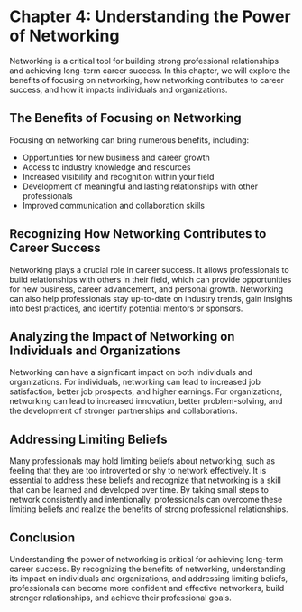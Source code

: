 Chapter 4: Understanding the Power of Networking
================================================

Networking is a critical tool for building strong professional relationships and achieving long-term career success. In this chapter, we will explore the benefits of focusing on networking, how networking contributes to career success, and how it impacts individuals and organizations.

The Benefits of Focusing on Networking
--------------------------------------

Focusing on networking can bring numerous benefits, including:

* Opportunities for new business and career growth
* Access to industry knowledge and resources
* Increased visibility and recognition within your field
* Development of meaningful and lasting relationships with other professionals
* Improved communication and collaboration skills

Recognizing How Networking Contributes to Career Success
--------------------------------------------------------

Networking plays a crucial role in career success. It allows professionals to build relationships with others in their field, which can provide opportunities for new business, career advancement, and personal growth. Networking can also help professionals stay up-to-date on industry trends, gain insights into best practices, and identify potential mentors or sponsors.

Analyzing the Impact of Networking on Individuals and Organizations
-------------------------------------------------------------------

Networking can have a significant impact on both individuals and organizations. For individuals, networking can lead to increased job satisfaction, better job prospects, and higher earnings. For organizations, networking can lead to increased innovation, better problem-solving, and the development of stronger partnerships and collaborations.

Addressing Limiting Beliefs
---------------------------

Many professionals may hold limiting beliefs about networking, such as feeling that they are too introverted or shy to network effectively. It is essential to address these beliefs and recognize that networking is a skill that can be learned and developed over time. By taking small steps to network consistently and intentionally, professionals can overcome these limiting beliefs and realize the benefits of strong professional relationships.

Conclusion
----------

Understanding the power of networking is critical for achieving long-term career success. By recognizing the benefits of networking, understanding its impact on individuals and organizations, and addressing limiting beliefs, professionals can become more confident and effective networkers, build stronger relationships, and achieve their professional goals.
